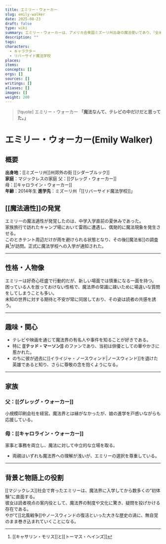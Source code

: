 ```yaml
---
title: エミリー・ウォーカー
slug: emily-walker
date: 2025-08-23
draft: false
type: wiki
summary: エミリー・ウォーカーは、アメリカ合衆国ミズーリ州出身の魔法使いであり、『全米魔法学園物語』の主人公の一人である。
description: ""
tags:
characters:
  - キャラクター
  - リバーサイド魔法学校
places:
items:
concepts: []
orgs: []
sources: []
writings: []
aliases: []
images: []
weight: 200
---
```



> [!quote] エミリー・ウォーカー
> **「魔法なんて、テレビの中だけだと思ってた。」**

# エミリー・ウォーカー(Emily Walker)

## 概要
**出身地**：[[ミズーリ州]]州郊外の街 [[シダーブルック]]  
**家庭**：マジックレスの家庭
父：[[グレッグ・ウォーカー]]  
母：[[キャロライン・ウォーカー]]  
**年齢**：2014年生
**進学先**：ミズーリ州「[[リバーサイド魔法学校]]」  

## [[魔法適性]]の発覚
エミリーの魔法適性が発覚したのは、中学入学直前の夏休みであった。  
家族旅行で訪れたキャンプ場において雷雨に遭遇し、偶発的に魔法現象を発生させる。  
このときテント周辺だけが雨を避けられる状態となり、その後[[魔法省]]の調査員[^1]が訪問。正式に魔法学校への入学が通知された。  

---

## 性格・人物像
エミリーは好奇心旺盛で行動的だが、新しい場面では慎重になる一面を持つ。  
困っている人を放っておけない性格で、魔法界の常識に疎いために場違いな質問をしてしまうことも多い。  
未知の世界に対する期待と不安が常に同居しており、その姿は読者の共感を誘う。  

---

## 趣味・関心
- テレビや映画を通じて魔法界の有名人や事件を知ることが好きである。  
- 特に **[[テッド・マーソン]]** のファンであり、当初は俳優としての華やかさに惹かれた。  
- のちに彼が過去に[[イライジャ・ノースウィンド|ノースウィンド]]を退けた英雄であると知り、さらに尊敬の念を抱くようになる。  

---

## 家族
### **父：[[グレッグ・ウォーカー]]** 

  小規模印刷会社を経営。魔法界とは縁がなかったが、娘の進学を戸惑いながらも応援している。 
  
### **母：[[キャロライン・ウォーカー]]**
  家事と事務を両立し、魔法に対して中立的な立場を取る。  
- 両親はいずれも魔法界への理解が浅いが、エミリーの選択を尊重している。  

---

## 背景と物語上の役割
[[マジックレス]]社会で育ったエミリーは、魔法界に入学してから数多くの“初体験”に直面する。  
彼女は読者視点の案内役として、魔法界の制度や文化に驚き、疑問を投げかける存在である。  
やがて[[北風戦争]]やノースウィンドの復活といった大きな歴史の渦に、無自覚のまま巻き込まれていくことになる。  

[^1]: [[キャサリン・モリス]]と[[トーマス・ヘインズ]]
